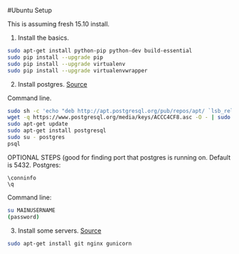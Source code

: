 #Ubuntu Setup

This is assuming fresh 15.10 install.

1. Install the basics.

```bash
sudo apt-get install python-pip python-dev build-essential 
sudo pip install --upgrade pip 
sudo pip install --upgrade virtualenv 
sudo pip install --upgrade virtualenvwrapper
```

2. Install postgres. [Source](http://tecadmin.net/install-postgresql-server-on-ubuntu/)

Command line.
```bash
sudo sh -c 'echo "deb http://apt.postgresql.org/pub/repos/apt/ `lsb_release -cs`-pgdg main" >> /etc/apt/sources.list.d/pgdg.list'
wget -q https://www.postgresql.org/media/keys/ACCC4CF8.asc -O - | sudo apt-key add -
sudo apt-get update
sudo apt-get install postgresql
sudo su - postgres
psql
```

OPTIONAL STEPS (good for finding port that postgres is running on. Default is 5432.
Postgres:
```postgresql
\conninfo
\q
```

Command line:
```bash
su MAINUSERNAME
(password)
```

3. Install some servers. [Source](https://realpython.com/blog/python/kickstarting-flask-on-ubuntu-setup-and-deployment/)

```bash
sudo apt-get install git nginx gunicorn
```


